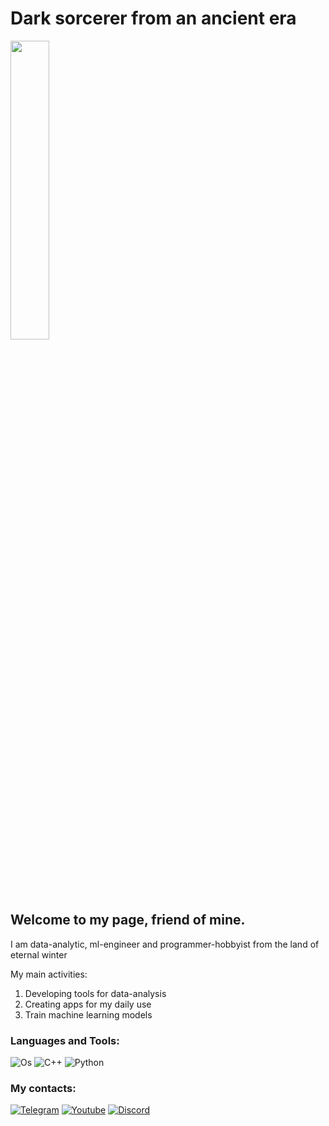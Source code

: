 
# Dark sorcerer from an ancient era
<img style="width: 35%; height: 35%" src="https://github.com/z0tedd/z0tedd/assets/57530789/b739af34-8563-46d7-abdc-476917f5e3b0">

## Welcome to my page, friend of mine.
 I am data-analytic, ml-engineer and programmer-hobbyist from the land of eternal winter
 
 My main activities:
 1) Developing tools for data-analysis
 2) Creating apps for my daily use
 3) Train machine learning models



### Languages and Tools:
![Os](https://img.shields.io/badge/-Linux-0D1117?style=for-the-badge&logo=linux&logoColor=6296CC)
![C++](https://img.shields.io/badge/-C++-0D1117?style=for-the-badge&logo=C%2b%2b&logoColor=6296CC)
![Python](https://img.shields.io/badge/-Python-0D1117?style=for-the-badge&logo=Python&logoColor=#F0E68C)
### My contacts:
[![Telegram](https://img.shields.io/badge/-Telegram-0D1117?style=for-the-badge&logo=telegram&logoColor=6296CC)](https://t.me/z0tedd)
[![Youtube](https://img.shields.io/badge/-youtube-0D1117?style=for-the-badge&logo=youtube&logoColor=6296CC)](https://www.youtube.com/channel/UC5I7EbIppnmVFIBTcQN1tQQ)
[![Discord](https://img.shields.io/badge/-discord-0D1117?style=for-the-badge&logo=discord&logoColor=6296CC)](https://www.youtube.com/channel/UC5I7EbIppnmVFIBTcQN1tQQ)

